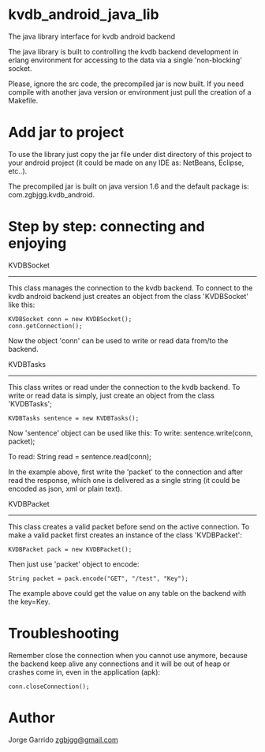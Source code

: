 kvdb_android_java_lib
=====================

The java library interface for kvdb android backend

The java library is built to controlling the kvdb backend development in erlang environment for accessing to the data via a single 'non-blocking' socket.

Please, ignore the src code, the precompiled jar is now built. If you need compile with another java version or environment just pull the creation of a Makefile.

Add jar to project
==================

To use the library just copy the jar file under dist directory of this project to your android project (it could be made on any IDE as: NetBeans, Eclipse, etc..).

The precompiled jar is built on java version 1.6 and the default package is: com.zgbjgg.kvdb_android.


Step by step: connecting and enjoying
=====================================

KVDBSocket
__________

This class manages the connection to the kvdb backend.
To connect to the kvdb android backend just creates an object from the class 'KVDBSocket' like this:

	KVDBSocket conn = new KVDBSocket();
	conn.getConnection();
  
Now the object 'conn' can be used to write or read data from/to the backend.


KVDBTasks
_________

This class writes or read under the connection to the kvdb backend.
To write or read data is simply, just create an object from the class 'KVDBTasks';

	KVDBTasks sentence = new KVDBTasks();
	
Now 'sentence' object can be used like this:
To write: 
	sentence.write(conn, packet);
	
To read:
	String read = sentence.read(conn);

In the example above, first write the 'packet' to the connection and after read the response, which one is delivered as a single string (it could be encoded as json, xml or plain text).


KVDBPacket
__________

This class creates a valid packet before send on the active connection.
To make a valid packet first creates an instance of the class 'KVDBPacket':

	KVDBPacket pack = new KVDBPacket();
	
Then just use 'packet' object to encode:

	String packet = pack.encode("GET", "/test", "Key");
	
The example above could get the value on any table on the backend with the key=Key.


Troubleshooting
===============

Remember close the connection when you cannot use anymore, because the backend keep alive any connections and it will be out of heap or crashes come in, even in the application (apk):

	conn.closeConnection();
	

Author
======

Jorge Garrido <zgbjgg@gmail.com>
	






